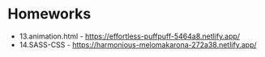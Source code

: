 # Homeworks
* 13.animation.html - https://effortless-puffpuff-5464a8.netlify.app/
* 14.SASS-CSS - https://harmonious-melomakarona-272a38.netlify.app/
